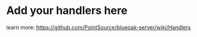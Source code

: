 # Add your handlers here

learn more: <https://github.com/PointSource/blueoak-server/wiki/Handlers>
